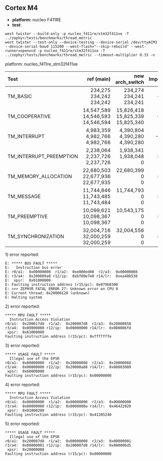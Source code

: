 
## Cortex M4
- **platform:** nucleo F411RE
- **test**:
```
west twister --build-only -p nucleo_f411re/stm32f411xe -T ../zephyr/tests/benchmarks/thread_metric
west twister --test-only --device-testing --device-serial /dev/ttyACM3 --device-serial-baud 115200 --west-flash="--skip-rebuild" --west-runner=openocd -p nucleo_f411re/stm32f411xe -T ../zephyr/tests/benchmarks/thread_metric --timeout-multiplier 0.33 -v
```
platform: nucleo_f411re_stm32f411xe

| Test | ref (main) | new arch_switch | Improvement |
|:-----|-----------:|----------------:|:-----------:|
|TM_BASIC|234,275 <br> 234,242 <br> 234,242|234,274 <br> 234,241 <br> 234,241|+0.0%|
|TM_COOPERATIVE|14,547,589 <br> 14,546,593 <br> 14,546,594|15,826,418 <br> 15,825,339 <br> 15,825,340|+8.8%|
|TM_INTERRUPT|4,983,359 <br> 4,982,766 <br> 4,982,766|4,390,804 <br> 4,390,280 <br> 4,390,280|-11.9%|
|TM_INTERRUPT_PREEMPTION|2,238,064 <br> 2,237,726 <br> 2,237,726|1,938,341 <br> 1,938,048 <br> 0|see 1)|
|TM_MEMORY_ALLOCATION|22,680,503 <br> 22,677,936 <br> 22,677,935|22,680,399 <br> 0 <br> 0|see 2)|
|TM_MESSAGE|11,744,846 <br> 11,743,485 <br> 11,743,484|11,744,793 <br> 0 <br> 0|see 3)|
|TM_PREEMPTIVE|10,099,621 <br> 10,098,367 <br> 10,098,367|10,543,175 <br> 0 <br> 0|see 4)|
|TM_SYNCHRONIZATION|32,004,716 <br> 32,000,259 <br> 32,000,259|32,004,556 <br> 0 <br> 0|see 5)|

1\) error reported:
```
E: ***** BUS FAULT *****
E:   Instruction bus error
E: r0/a1:  0x00000000  r1/a2:  0xe000ed00  r2/a3:  0x00000008
E: r3/a4:  0x200009a0 r12/ip:  0xbf00e7e0 r14/lr:  0xea40b538
E:  xpsr:  0x01000000
E: Faulting instruction address (r15/pc): 0x079b0300
E: >>> ZEPHYR FATAL ERROR 27: Unknown error on CPU 0
E: Current thread: 0x20000120 (unknown)
E: Halting system
```

2\) error reported:
```
***** MPU FAULT *****
  Instruction Access Violation
r0/a1:  0x200017d8  r1/a2:  0x200007d8  r2/a3:  0x20000858
r3/a4:  0x00000000 r12/ip:  0x00000000 r14/lr:  0x080006fd
 xpsr:  0x61000000
Faulting instruction address (r15/pc): 0xfffffffe
```

3\) error reported:
```
***** USAGE FAULT *****
  Illegal use of the EPSR
r0/a1:  0x00000000  r1/a2:  0x20000808  r2/a3:  0x20000868
r3/a4:  0x00000000 r12/ip:  0x20000a88 r14/lr:  0x08003009
 xpsr:  0x60000000
Faulting instruction address (r15/pc): 0x00000000
```

4\) error reported:
```
***** MPU FAULT *****
  Instruction Access Violation
r0/a1:  0x00000000  r1/a2:  0x00000000  r2/a3:  0x00000000
r3/a4:  0x00000000 r12/ip:  0x0000000a r14/lr:  0x46422020
 xpsr:  0x01000200
Faulting instruction address (r15/pc): 0x41205240
```

5\) error reported:
```
***** USAGE FAULT *****
  Illegal use of the EPSR
r0/a1:  0x200007d8  r1/a2:  0x00000000  r2/a3:  0x00000001
r3/a4:  0x00000001 r12/ip:  0x200007d8 r14/lr:  0x080006d5
 xpsr:  0x20000000
Faulting instruction address (r15/pc): 0x00000000
```
